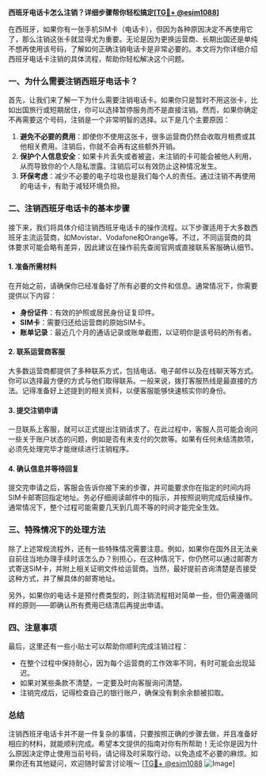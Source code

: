 **西班牙电话卡怎么注销？详细步骤帮你轻松搞定[[TG💪+ @esim1088](https://t.me/s/esim1088)]**

在西班牙，如果你有一张手机SIM卡（电话卡），但因为各种原因决定不再使用它了，那么注销这张卡就显得尤为重要。无论是因为更换运营商、长期出国还是单纯不想再使用该号码，了解如何正确注销电话卡是非常必要的。本文将为你详细介绍西班牙电话卡注销的具体流程，帮助你轻松解决这个问题。

### 一、为什么需要注销西班牙电话卡？

首先，让我们来了解一下为什么需要注销电话卡。如果你只是暂时不用这张卡，比如出国旅行或短期居住，你可以选择暂停服务而不是直接注销。然而，如果你确定不再需要这个号码，注销是一个非常明智的选择。以下是几个主要原因：

1. **避免不必要的费用**：即使你不使用这张卡，很多运营商仍然会收取月租费或其他相关费用。注销后，你就不会再有这些额外开销。
2. **保护个人信息安全**：如果卡片丢失或者被盗，未注销的卡可能会被他人利用，从而导致你的个人隐私泄露。注销后可以有效防止这种情况发生。
3. **环保考虑**：减少不必要的电子垃圾也是我们每个人的责任。通过注销不再使用的电话卡，有助于减轻环境负担。

### 二、注销西班牙电话卡的基本步骤

接下来，我们将具体介绍注销西班牙电话卡的操作流程。以下步骤适用于大多数西班牙主流运营商，如Movistar、Vodafone和Orange等。不过，不同运营商的具体要求可能会略有差异，因此建议在操作前先查阅官网或直接联系客服确认细节。

#### 1. 准备所需材料

在开始之前，请确保你已经准备好了所有必要的文件和信息。通常情况下，你需要提供以下内容：
- **身份证件**：有效的护照或居民身份证复印件。
- **SIM卡**：需要归还给运营商的原始SIM卡。
- **账单记录**：最近几个月的通话记录或账单截图，以证明你是该号码的所有者。

#### 2. 联系运营商客服

大多数运营商都提供了多种联系方式，包括电话、电子邮件以及在线聊天等方式。你可以选择最方便的方式与他们取得联系。一般来说，拨打客服热线是最直接的方法。记得准备好上述提到的相关资料，以便客服能够快速核实你的身份。

#### 3. 提交注销申请

一旦联系上客服，就可以正式提出注销请求了。在此过程中，客服人员可能会询问一些关于账户状态的问题，例如是否有未支付的欠款等。如果有任何未结清款项，必须先处理完毕才能继续进行注销程序。

#### 4. 确认信息并等待回复

提交完申请之后，客服会告诉你接下来的步骤，并可能要求你在指定的时间内将SIM卡邮寄回指定地址。务必仔细阅读邮件中的指示，并按照说明完成后续操作。通常情况下，整个过程可能需要几天到几周不等的时间才能完全生效。

### 三、特殊情况下的处理方法

除了上述常规流程外，还有一些特殊情况需要注意。例如，如果你在国外且无法亲自前往当地办理手续时该怎么办？别担心，在这种情况下，你仍然可以通过邮寄方式寄送SIM卡，并附上相关证明文件给运营商。当然，最好提前咨询清楚是否接受这种方式，并了解具体的邮寄地址。

另外，如果你的电话卡是预付费类型的，则注销流程相对简单一些，但仍需遵循同样的原则——即确认所有费用已结清后再提出申请。

### 四、注意事项

最后，这里还有一些小贴士可以帮助你顺利完成注销过程：
- 在整个过程中保持耐心，因为每个运营商的工作效率不同，有时可能会出现延迟。
- 如果对某些条款不清楚，一定要及时向客服询问清楚。
- 注销完成后，记得检查自己的银行账户，确保没有剩余余额被扣取。

### 总结

注销西班牙电话卡并不是一件复杂的事情，只要按照正确的步骤去做，并且准备好相应的材料，就能顺利完成。希望本文提供的指南对你有所帮助！无论你是因为什么原因决定停止使用当前号码，请记得及时采取行动，以免造成不必要的麻烦。如果你还有其他疑问，欢迎随时留言讨论哦～ [[TG💪+ @esim1088](https://t.me/s/esim1088) ![Image](https://i.postimg.cc/4NQfJmqS/Snipaste-2025-05-13-00-14-12.png)]